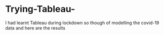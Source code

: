 # Trying-Tableau-
I had learnt Tableau during lockdown so though of modelling the covid-19 data and here are the results
